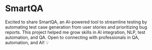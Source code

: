 # SmartQA
Excited to share SmartQA, an AI-powered tool to streamline testing by automating test case generation from user stories and prioritizing bug reports. This project helped me grow skills in AI integration, NLP, test automation, and QA. Open to connecting with professionals in QA, automation, and AI! 💡
